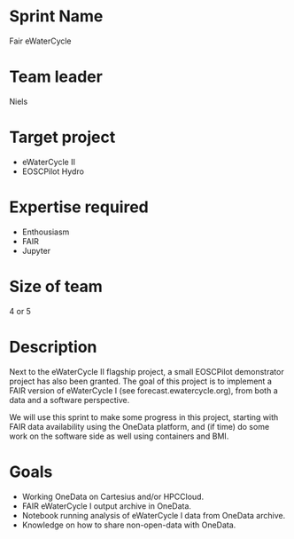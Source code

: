 # Sprint Name 

Fair eWaterCycle

# Team leader

Niels

# Target project 

- eWaterCycle II
- EOSCPilot Hydro

# Expertise required

- Enthousiasm
- FAIR
- Jupyter

# Size of team

4 or 5

# Description

Next to the eWaterCycle II flagship project, a small EOSCPilot demonstrator project has also been granted. The goal of this project is to implement a FAIR version of eWaterCycle I (see forecast.ewatercycle.org), from both a data and a software perspective.

We will use this sprint to make some progress in this project, starting with FAIR data availability using the OneData platform, and (if time) do some work on the software side as well using containers and BMI.

# Goals

- Working OneData on Cartesius and/or HPCCloud.
- FAIR eWaterCycle I output archive in OneData.
- Notebook running analysis of eWaterCycle I data from OneData archive.
- Knowledge on how to share non-open-data with OneData.
